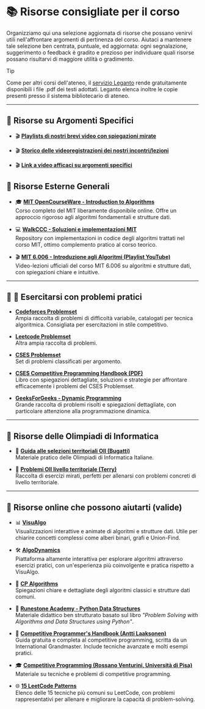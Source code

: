 # 📚 Risorse consigliate per il corso

Organizziamo qui una selezione aggiornata di risorse che possano venirvi utili nell'affrontare argomenti di pertinenza del corso.
Aiutaci a mantenere tale selezione ben centrata, puntuale, ed aggiornata: ogni segnalazione, suggerimento o feedback è gradito e prezioso per individuare quali risorse possano risultarvi di maggiore utilità o gradimento.

> [!TIP]
> Come per altri corsi dell'ateneo, il [servizio Leganto](https://univr.alma.exlibrisgroup.com/leganto/public/39UVR_INST/lists/5060419080005791?auth=SAML) rende gratuitamente disponibili i file .pdf dei testi adottati. Leganto elenca inoltre le copie presenti presso il sistema bibliotecario di ateneo.

---

## 🎥 Risorse su Argomenti Specifici

- 🎬 **[Playlists di nostri brevi video con spiegazioni mirate](videoregistrazioni_nostre)**

- 🎬 **[Storico delle videoregistrazioni dei nostri incontri/lezioni](videoregistrazioni_incontri)**

- 🎬 **[Link a video afficaci su argomenti specifici](video_specifici)**

## 🎥 Risorse Esterne Generali

- 🎓 **[MIT OpenCourseWare - Introduction to Algorithms](https://ocw.mit.edu/courses/6-046j-introduction-to-algorithms-sma-5503-fall-2005/)**  
  Corso completo del MIT liberamente disponibile online. Offre un approccio rigoroso agli algoritmi fondamentali e strutture dati.

- 💻 **[WalkCCC - Soluzioni e implementazioni MIT](https://walkccc.me/CLRS/)**  
  Repository con implementazioni in codice degli algoritmi trattati nel corso MIT, ottimo complemento pratico al corso teorico.

- 🎬 **[MIT 6.006 - Introduzione agli Algoritmi (Playlist YouTube)](https://youtube.com/playlist?list=PLUl4u3cNGP61Oq3tWYp6V_F-5jb5L2iHb&si=Xc4Oyw8bauykI7lm)**  
  Video-lezioni ufficiali del corso MIT 6.006 su algoritmi e strutture dati, con spiegazioni chiare e intuitive.

---

## 🚀 🎯 Esercitarsi con problemi pratici

- **[Codeforces Problemset](https://codeforces.com/problemset)**  
  Ampia raccolta di problemi di difficoltà variabile, catalogati per tecnica algoritmica. Consigliata per esercitazioni in stile competitivo.

- **[Leetcode Problemset](https://leetcode.com/problemset)**  
  Altra ampia raccolta di problemi.


- **[CSES Problemset](https://cses.fi/problemset/)**  
  Set di problemi classificati per argomento.

- **[CSES Competitive Programming Handbook (PDF)](https://cses.fi/book/book.pdf)**  
  Libro con spiegazioni dettagliate, soluzioni e strategie per affrontare efficacemente i problemi del CSES Problemset.

- **[GeeksForGeeks - Dynamic Programming](https://www.geeksforgeeks.org/dynamic-programming/)**  
  Grande raccolta di problemi risolti e spiegazioni dettagliate, con particolare attenzione alla programmazione dinamica.

---

## 📌 Risorse delle Olimpiadi di Informatica

- 📖 **[Guida alle selezioni territoriali OII (Bugatti)](https://training.olinfo.it/bugatti.pdf)**  
  Materiale pratico delle Olimpiadi di Informatica Italiane.

- 🚀 **[Problemi OII livello territoriale (Terry)](https://training.olinfo.it/tasks/terry/1)**  
  Raccolta di esercizi mirati, perfetti per allenarsi con problemi concreti di livello territoriale.


---
## 🔗 Risorse online che possono aiutarti (valide)

- 📊 **[VisuAlgo](https://visualgo.net/en)**  
  Visualizzazioni interattive e animate di algoritmi e strutture dati. Utile per chiarire concetti complessi come alberi binari, grafi e Union-Find.

- 🛠️ **[AlgoDynamics](https://algodynamics.io/)**  
  Piattaforma altamente interattiva per esplorare algoritmi attraverso esercizi pratici, con un'esperienza più coinvolgente e pratica rispetto a VisuAlgo.

- 📖 **[CP Algorithms](https://cp-algorithms.com/)**  
  Spiegazioni chiare e dettagliate degli algoritmi classici e strutture dati comuni.

- 🐍 **[Runestone Academy - Python Data Structures](https://runestone.academy/ns/books/published/pythonds3/index.html)**  
  Materiale didattico ben strutturato basato sul libro *"Problem Solving with Algorithms and Data Structures using Python"*.

- 🥇 **[Competitive Programmer's Handbook (Antti Laaksonen)](https://kostka.dev/sp/)**  
  Guida gratuita e completa al competitive programming, scritta da un International Grandmaster. Include tecniche avanzate e molti esempi pratici.

- 🎓 **[Competitive Programming (Rossano Venturini, Università di Pisa)](https://pages.di.unipi.it/rossano/competitive/)**  
  Materiale  su tecniche e problemi di competitive programming.


- 🌐 **[15 LeetCode Patterns](https://blog.algomaster.io/p/15-leetcode-patterns)**  
  Elenco delle 15 tecniche più comuni su LeetCode, con problemi rappresentativi per allenare e migliorare la capacità di problem-solving.


